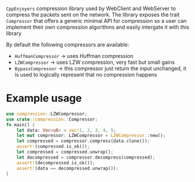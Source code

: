  `CppEnjoyers` compression library used by WebClient and WebServer to compress
  the packets sent on the network. The library exposes the trait `Compressor`
  that offers a generic minimal API for compression so a user can implement their
  own compression algorithms and easily intergate it with this library
 
  By default the following compressors are available:
  - `HuffmanCompressor` -> uses Huffman compression
  - `LZWCompressor` -> uses LZW compression, very fast but small gains
  - `BypassCompressor` -> this compressor just return the input unchanged,
       it is used to logically represent that no compression happens
 
  # Example usage
  ``` rust
  use compression::LZWCompressor;
  use crate::compression::Compressor;
  fn main() {
      let data: Vec<u8> = vec!1, 2, 3, 4, 5;
      let mut compressor: LZWCompressor = LZWCompressor::new();
      let compressed = compressor.compress(data.clone());
      assert!(compressed.is_ok());
      let compressed = compressed.unwrap();
      let decompressed = compressor.decompress(compressed);
      assert!(decompressed.is_ok());
      assert!(data == decompressed.unwrap());
  }
